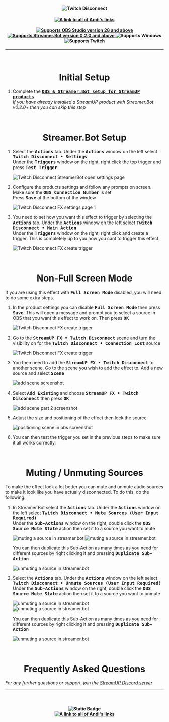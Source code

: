 <h4 align="center">
  <img src="../Assets/Twitch Disconnect FX - Banner.png" alt="Twitch Disconnect">
</h4>

<h4 align="center">
  <a href="https://doras.to/andilippi">
    <img alt="A link to all of Andi's links" src="https://img.shields.io/badge/Created%20by%20Andi%20Stone%20(Andilippi)-white?style=for-the-badge">
  </a>
  <br><br>
    <a href="https://obsproject.com">
        <img alt="Supports OBS Studio version 28 and above" src="https://img.shields.io/badge/OBS Studio-28%2B-FFFFFF?style=for-the-badge&labelColor=1e1a1d">
    </a>
    <a href="https://streamer.bot">
        <img alt="Supports Streamer.Bot version 0.2.0 and above" src="https://img.shields.io/badge/Streamer.Bot-v0.2.0+-%23FFFFFF?style=for-the-badge&labelColor=9038e8">
    </a>
    <img alt="Supports Windows" src="https://img.shields.io/badge/Windows-%23FFFFFF?style=for-the-badge&logo=windows&labelColor=00a2ed">
  <br>
  <img alt="Supports Twitch" src="https://img.shields.io/badge/Supports Twitch-6441a5?style=for-the-badge&logo=twitch&logoColor=white">

</h4>

---

<br>

<h1 align="center">Initial Setup
</h1>

1. Complete the <kbd><b><a href="https://github.com/StreamUPTips/ReadMe-Files/blob/main/StreamUP-Product-Install-Guide.md">OBS & Streamer.Bot setup for StreamUP products</b></kbd><br></a>
*If you have already installed a StreamUP product with Streamer.Bot v0.2.0+ then you can skip this step*

<br>

<h1 align="center">
        Streamer.Bot Setup
</h1>

1. Select the <kbd><b>Actions</b></kbd> tab. Under the <kbd><b>Actions</b></kbd> window on the left select <kbd><b>Twitch Disconnect • Settings</b></kbd><br>
Under the <kbd><b>Triggers</b></kbd> window on the right, right click the top trigger and press <kbd><b>Test Trigger</b></kbd><br>

   <img src="../Assets/Twitch Disconnect FX - Open Settings.png" alt="Twitch Disconnect StreamerBot open settings page"><br>

2. Configure the products settings and follow any prompts on screen. Make sure the <kbd><b>OBS Connection Number</b></kbd> is set<br>
Press <kbd><b>Save</b></kbd> at the bottom of the window<br>

    <img src="../Assets/Twitch Disconnect FX - Settings 1.png" alt="Twitch Disconnect FX settings page 1">

3. You need to set how you want this effect to trigger by selecting the <kbd><b>Actions</b></kbd> tab. Under the <kbd><b>Actions</b></kbd> window on the left select <kbd><b>Twitch Disconnect • Main Action</b></kbd><br>
Under the <kbd><b>Triggers</b></kbd> window on the right, right click and create a trigger. This is completely up to you how you cant to trigger this effect

    <img src="../Assets/Twitch Disconnect FX - Create Trigger.png" alt="Twitch Disconnect FX create trigger">

<br>

<h1 align="center">
        Non-Full Screen Mode
</h1>

If you are using this effect with <kbd><b>Full Screen Mode</b></kbd> disabled, you will need to do some extra steps.

1. In the product settings you can disable <kbd><b>Full Screen Mode</b></kbd> then press <kbd><b>Save</b></kbd>. This will open a message and prompt you to select a source in OBS that you want this effect to work on. Then press <kbd><b>OK</b></kbd>

    <img src="../Assets/Twitch Disconnect FX - OBS Select Source.png" alt="Twitch Disconnect FX create trigger">

2. Go to the <kbd><b>StreamUP FX • Twitch Disconnect</b></kbd> scene and turn the visibility on for the <kbd><b>Twitch Disconnect • Connection Lost</b></kbd> source

    <img src="../Assets/Twitch Disconnect FX - OBS Toggle Visibility.png" alt="Twitch Disconnect FX create trigger">

3. You then need to add the <kbd><b>StreamUP FX • Twitch Disconnect</b></kbd> to another scene. Go to the scene you wish to add the effect to. Add a new source and select <kbd><b>Scene</b></kbd><br>

    <img src="../Assets/Twitch Disconnect FX - OBS Add Scene 1.png" alt="add scene screenshot"><br>

4. Select <kbd><b>Add Existing</b></kbd> and choose <kbd><b>StreamUP FX • Twitch Disconnect</b></kbd> then press <kbd><b>OK</b></kbd><br>

    <img src="../Assets/Twitch Disconnect FX - OBS Add Scene 2.png" alt="add scene part 2 screenshot"><br>

5. Adjust the size and positioning of the effect then lock the source<br>

    <img src="../Assets/Twitch Disconnect FX - Position In OBS.png" alt="positioning scene in obs screenshot">

6. You can then test the trigger you set in the previous steps to make sure it all works correctly.

<br>

<h1 align="center">
        Muting / Unmuting Sources
</h1>

To make the effect look a lot better you can mute and unmute audio sources to make it look like you have actually disconnected. To do this, do the following:

1. In Streamer.Bot select the <kbd><b>Actions</b></kbd> tab. Under the <kbd><b>Actions</b></kbd> window on the left select <kbd><b>Twitch Disconnect • Mute Sources (User Input Required)</b></kbd><br>
Under the <kbd><b>Sub-Actions</b></kbd> window on the right, double click the <kbd><b>OBS Source Mute State</b></kbd> action then set it to a source you want to mute

    <img src="../Assets/Twitch Disconnect FX - Mute 1.png" alt="muting a source in streamer.bot">
    <img src="../Assets/Twitch Disconnect FX - Mute 2.png" alt="muting a source in streamer.bot">

    You can then duplicate this Sub-Action as many times as you need for different sources by right clicking it and pressing <kbd><b>Duplicate Sub-Action</b></kbd>

    <img src="../Assets/Twitch Disconnect FX - Mute 5.png" alt="unmuting a source in streamer.bot">

2. Select the <kbd><b>Actions</b></kbd> tab. Under the <kbd><b>Actions</b></kbd> window on the left select <kbd><b>Twitch Disconnect • Unmute Sources (User Input Required)</b></kbd><br>
Under the <kbd><b>Sub-Actions</b></kbd> window on the right, double click the <kbd><b>OBS Source Mute State</b></kbd> action then set it to a source you want to unmute

    <img src="../Assets/Twitch Disconnect FX - Mute 3.png" alt="unmuting a source in streamer.bot">
    <img src="../Assets/Twitch Disconnect FX - Mute 4.png" alt="unmuting a source in streamer.bot">

    You can then duplicate this Sub-Action as many times as you need for different sources by right clicking it and pressing <kbd><b>Duplicate Sub-Action</b></kbd>

    <img src="../Assets/Twitch Disconnect FX - Mute 6.png" alt="unmuting a source in streamer.bot">

<br>

<h1 align="center">
        Frequently Asked Questions
</h1>

*For any further questions or support, join the [StreamUP Discord server](https://discord.com/invite/RnDKRaVCEu?)*

---

<br>

<h4 align="center">
  <img alt="Static Badge" src="https://img.shields.io/badge/A%20StreamUP%20Product-%23fc6caf?style=for-the-badge"><br>
  <a href="https://doras.to/andilippi">
    <img alt="A link to all of Andi's links" src="https://img.shields.io/badge/Created%20by%20Andi%20Stone%20(Andilippi)-white?style=for-the-badge">
  </a>  
</h4>
